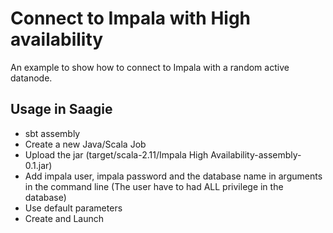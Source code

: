 Connect to Impala with High availability
=================

An example to show how to connect to Impala with a random active datanode.


## Usage in Saagie

- sbt assembly
- Create a new Java/Scala Job
- Upload the jar (target/scala-2.11/Impala High Availability-assembly-0.1.jar)
- Add impala user, impala password and the database name in arguments in the command line (The user have to had ALL privilege in the database)
- Use default parameters 
- Create and Launch